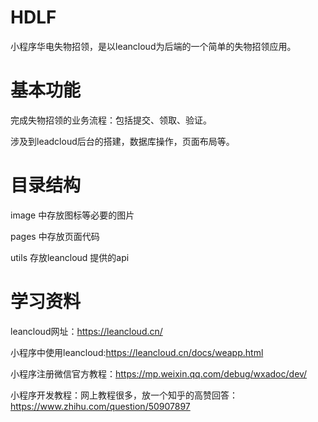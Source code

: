 # HDLF
小程序华电失物招领，是以leancloud为后端的一个简单的失物招领应用。

# 基本功能

完成失物招领的业务流程：包括提交、领取、验证。

涉及到leadcloud后台的搭建，数据库操作，页面布局等。

# 目录结构

image 中存放图标等必要的图片

pages 中存放页面代码

utils 存放leancloud 提供的api

# 学习资料

leancloud网址：https://leancloud.cn/

小程序中使用leancloud:https://leancloud.cn/docs/weapp.html

小程序注册微信官方教程：https://mp.weixin.qq.com/debug/wxadoc/dev/

小程序开发教程：网上教程很多，放一个知乎的高赞回答：https://www.zhihu.com/question/50907897
